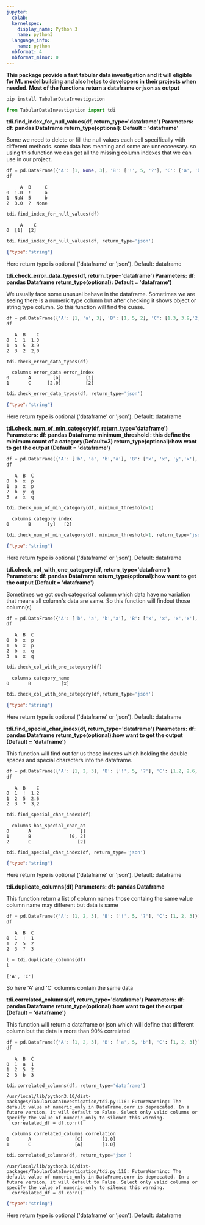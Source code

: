 ```yaml
---
jupyter:
  colab:
  kernelspec:
    display_name: Python 3
    name: python3
  language_info:
    name: python
  nbformat: 4
  nbformat_minor: 0
---
```


<div class="cell markdown" id="lJNrv9lwHw7t">

**This package provide a fast tabular data investigation and it will
eligible for ML model building and also helps to developers in their
projects when needed. Most of the functions return a dataframe or json
as output**

</div>

<div class="cell code" id="HRSU2lZ5Ht9v">

``` python
pip install TabularDataInvestigation
```

</div>

<div class="cell code" execution_count="43" id="VzC1_y2hTSlb">

``` python
from TabularDataInvestigation import tdi
```

</div>

<div class="cell markdown" id="5o29-lUSKmIy">

**tdi.find_index_for_null_values(df, return_type='dataframe')
Parameters:
df: pandas Dataframe
return_type(optional): Default = 'dataframe'**

</div>

<div class="cell markdown" id="vYvrNlAvIDQd">

Some we need to delete or fill the null values each cell specifically
with different methods. some data has meaning and some are unnecceesary.
so using this function we can get all the missing column indexes that we
can use in our project.

</div>

<div class="cell code" execution_count="19"
colab="{&quot;base_uri&quot;:&quot;https://localhost:8080/&quot;,&quot;height&quot;:143}"
id="TGS5k7JWIqz8" outputId="3663fd25-23cb-4558-a175-5ede1691661d">

``` python
df = pd.DataFrame({'A': [1, None, 3], 'B': ['!', 5, '?'], 'C': ['a', 'b', None]})
df
```

<div class="output execute_result" execution_count="19">

         A  B     C
    0  1.0  !     a
    1  NaN  5     b
    2  3.0  ?  None

</div>

</div>

<div class="cell code" execution_count="20"
colab="{&quot;base_uri&quot;:&quot;https://localhost:8080/&quot;,&quot;height&quot;:81}"
id="HLVms92Zn4qW" outputId="669872b8-bce7-456b-afae-37dca420cc49">

``` python
tdi.find_index_for_null_values(df)
```

<div class="output execute_result" execution_count="20">

         A    C
    0  [1]  [2]

</div>

</div>

<div class="cell code" execution_count="21"
colab="{&quot;base_uri&quot;:&quot;https://localhost:8080/&quot;,&quot;height&quot;:35}"
id="8_NmdR_UKRWy" outputId="b650a6f9-2f2b-49f8-a3e0-e575a1d74df0">

``` python
tdi.find_index_for_null_values(df, return_type='json')
```

<div class="output execute_result" execution_count="21">

``` json
{"type":"string"}
```

</div>

</div>

<div class="cell markdown" id="d9uRAKLzKYDy">

Here return type is optional ('dataframe' or 'json'). Default: dataframe

</div>

<div class="cell markdown" id="OSAs6sHgLVf3">

**tdi.check_error_data_types(df, return_type='dataframe')
Parameters:
df: pandas Dataframe
return_type(optional): Default = 'dataframe')**

</div>

<div class="cell markdown" id="OpKOTMPmLl5w">

We usually face some unusual behave in the dataframe. Sometimes we are
seeing there is a numeric type column but after checking it shows object
or string type column. So this function will find the cuase.

</div>

<div class="cell code" execution_count="25"
colab="{&quot;base_uri&quot;:&quot;https://localhost:8080/&quot;,&quot;height&quot;:143}"
id="WQAv7nOpLktf" outputId="599eb053-4f53-4857-a2a0-52c1c68fc8d3">

``` python
df = pd.DataFrame({'A': [1, 'a', 3], 'B': [1, 5, 2], 'C': [1.3, 3.9,'2,0']})
df
```

<div class="output execute_result" execution_count="25">

       A  B    C
    0  1  1  1.3
    1  a  5  3.9
    2  3  2  2,0

</div>

</div>

<div class="cell code" execution_count="26"
colab="{&quot;base_uri&quot;:&quot;https://localhost:8080/&quot;,&quot;height&quot;:112}"
id="S8gaMAASbZc4" outputId="0325075a-93e6-4347-bbfc-823e74021772">

``` python
tdi.check_error_data_types(df)
```

<div class="output execute_result" execution_count="26">

      columns error_data error_index
    0       A        [a]         [1]
    1       C      [2,0]         [2]

</div>

</div>

<div class="cell code" execution_count="27"
colab="{&quot;base_uri&quot;:&quot;https://localhost:8080/&quot;,&quot;height&quot;:35}"
id="RcCmVNZAMgkH" outputId="4c6315d7-6fd3-4a87-9ef2-4116f47b4401">

``` python
tdi.check_error_data_types(df, return_type='json')
```

<div class="output execute_result" execution_count="27">

``` json
{"type":"string"}
```

</div>

</div>

<div class="cell markdown" id="NSjujMp0Mqv1">

Here return type is optional ('dataframe' or 'json'). Default: dataframe

</div>

<div class="cell markdown" id="IwI-sfT4MsLG">

**tdi.check_num_of_min_category(df, return_type='dataframe') Parameters:
df: pandas Dataframe
minimum_threshold : this define the minimum count of a
category(Default=3)
return_type(optional):how want to get the output (Default =
'dataframe')**

</div>

<div class="cell code" execution_count="28"
colab="{&quot;base_uri&quot;:&quot;https://localhost:8080/&quot;,&quot;height&quot;:175}"
id="eM1XHOiOM1Fd" outputId="4b9d38f4-fe36-4b69-e47c-971529b56d69">

``` python
df = pd.DataFrame({'A': ['b', 'a', 'b','a'], 'B': ['x', 'x', 'y','x'], 'C': ['p', 'p', 'q','q']})
df
```

<div class="output execute_result" execution_count="28">

       A  B  C
    0  b  x  p
    1  a  x  p
    2  b  y  q
    3  a  x  q

</div>

</div>

<div class="cell code" execution_count="29"
colab="{&quot;base_uri&quot;:&quot;https://localhost:8080/&quot;,&quot;height&quot;:81}"
id="EwgrDhQ4C0fj" outputId="7adb6b4a-e039-46f5-9273-93e4299faf54">

``` python
tdi.check_num_of_min_category(df, minimum_threshold=1)
```

<div class="output execute_result" execution_count="29">

      columns category index
    0       B      [y]   [2]

</div>

</div>

<div class="cell code" execution_count="30"
colab="{&quot;base_uri&quot;:&quot;https://localhost:8080/&quot;,&quot;height&quot;:35}"
id="zNg1D-hZNwhF" outputId="c4f3bef9-1796-499d-927c-ab572ab08c51">

``` python
tdi.check_num_of_min_category(df, minimum_threshold=1, return_type='json')
```

<div class="output execute_result" execution_count="30">

``` json
{"type":"string"}
```

</div>

</div>

<div class="cell markdown" id="FpWRMlBINw0M">

Here return type is optional ('dataframe' or 'json'). Default: dataframe

</div>

<div class="cell markdown" id="gXIXp6XBN7NM">

**tdi.check_col_with_one_category(df, return_type='dataframe')
Parameters:
df: pandas Dataframe
return_type(optional):how want to get the output (Default =
'dataframe')**

</div>

<div class="cell markdown" id="YO1-JmApOFDz">

Sometimes we got such categorical column which data have no variation
that means all column's data are same. So this function will findout
those column(s)

</div>

<div class="cell code" execution_count="31"
colab="{&quot;base_uri&quot;:&quot;https://localhost:8080/&quot;,&quot;height&quot;:175}"
id="GOO1rwMHN6c0" outputId="288a9482-0ac7-437b-f248-67f5021c8753">

``` python
df = pd.DataFrame({'A': ['b', 'a', 'b','a'], 'B': ['x', 'x', 'x','x'], 'C': ['p', 'p', 'q','q']})
df
```

<div class="output execute_result" execution_count="31">

       A  B  C
    0  b  x  p
    1  a  x  p
    2  b  x  q
    3  a  x  q

</div>

</div>

<div class="cell code" execution_count="32"
colab="{&quot;base_uri&quot;:&quot;https://localhost:8080/&quot;,&quot;height&quot;:81}"
id="R_dXOEClEBKg" outputId="c10cbf14-cb6c-49fc-82a6-e37fdd3c4787">

``` python
tdi.check_col_with_one_category(df)
```

<div class="output execute_result" execution_count="32">

      columns category_name
    0       B           [x]

</div>

</div>

<div class="cell code" execution_count="33"
colab="{&quot;base_uri&quot;:&quot;https://localhost:8080/&quot;,&quot;height&quot;:35}"
id="m2Fz5iqlO9nM" outputId="1cbbf8e0-c640-47bc-ae60-1a16ef866c60">

``` python
tdi.check_col_with_one_category(df,return_type='json')
```

<div class="output execute_result" execution_count="33">

``` json
{"type":"string"}
```

</div>

</div>

<div class="cell markdown" id="uR3g6QQIPFRh">

Here return type is optional ('dataframe' or 'json'). Default: dataframe

</div>

<div class="cell markdown" id="zal9tBcxPH5B">

**tdi.find_special_char_index(df, return_type='dataframe')
Parameters:
df: pandas Dataframe
return_type(optional):how want to get the output (Default =
'dataframe')**

</div>

<div class="cell markdown" id="BujDuVwXPRrg">

This function will find out for us those indexes which holding the
double spaces and special characters into the dataframe.

</div>

<div class="cell code" execution_count="34"
colab="{&quot;base_uri&quot;:&quot;https://localhost:8080/&quot;,&quot;height&quot;:143}"
id="WzJTJwX3O9vR" outputId="3f85f568-b4ad-4a2c-a3d2-8fa68a9099e2">

``` python
df = pd.DataFrame({'A': [1, 2, 3], 'B': ['!', 5, '?'], 'C': [1.2, 2.6, '3,2']})
df
```

<div class="output execute_result" execution_count="34">

       A  B    C
    0  1  !  1.2
    1  2  5  2.6
    2  3  ?  3,2

</div>

</div>

<div class="cell code" execution_count="35"
colab="{&quot;base_uri&quot;:&quot;https://localhost:8080/&quot;,&quot;height&quot;:143}"
id="OhApZcUnENOd" outputId="934cef2f-027e-44b0-f5e8-574664df530a">

``` python
tdi.find_special_char_index(df)
```

<div class="output execute_result" execution_count="35">

      columns has_special_char_at
    0       A                  []
    1       B              [0, 2]
    2       C                 [2]

</div>

</div>

<div class="cell code" execution_count="36"
colab="{&quot;base_uri&quot;:&quot;https://localhost:8080/&quot;,&quot;height&quot;:53}"
id="BpYx5OUJP6TR" outputId="a4ba4445-0265-4826-a059-b7103b62b763">

``` python
tdi.find_special_char_index(df, return_type='json')
```

<div class="output execute_result" execution_count="36">

``` json
{"type":"string"}
```

</div>

</div>

<div class="cell markdown" id="CBfT0D9sP6ho">

Here return type is optional ('dataframe' or 'json'). Default: dataframe

</div>

<div class="cell markdown" id="78DYtKBjQFDA">

**tdi.duplicate_columns(df)
Parameters:
df: pandas Dataframe**

</div>

<div class="cell markdown" id="rKojcLDDQXC4">

This function return a list of column names those containg the same
value column name may different but data is same

</div>

<div class="cell code" execution_count="37"
colab="{&quot;base_uri&quot;:&quot;https://localhost:8080/&quot;,&quot;height&quot;:143}"
id="h3KeKIY6Q1Hn" outputId="e6dd6b1d-eade-4120-ce55-ae9a5bc92896">

``` python
df = pd.DataFrame({'A': [1, 2, 3], 'B': ['!', 5, '?'], 'C': [1, 2, 3]})
df
```

<div class="output execute_result" execution_count="37">

       A  B  C
    0  1  !  1
    1  2  5  2
    2  3  ?  3

</div>

</div>

<div class="cell code" execution_count="38"
colab="{&quot;base_uri&quot;:&quot;https://localhost:8080/&quot;}"
id="oLt8h-ksEQCf" outputId="93387b3e-d8d1-4df3-8071-4884039a9575">

``` python
l = tdi.duplicate_columns(df)
l
```

<div class="output execute_result" execution_count="38">

    ['A', 'C']

</div>

</div>

<div class="cell markdown" id="ii508Ja0Q87v">

So here 'A' and 'C' columns contain the same data

</div>

<div class="cell markdown" id="_tH4YAE-SIKl">

**tdi.correlated_columns(df, return_type='dataframe')
Parameters:
df: pandas Dataframe
return_type(optional):how want to get the output (Default =
'dataframe')**

</div>

<div class="cell markdown" id="9QYFkYRQSQb-">

This function will return a dataframe or json which will define that
different column but the data is more than 90% correlated

</div>

<div class="cell code" execution_count="40"
colab="{&quot;base_uri&quot;:&quot;https://localhost:8080/&quot;,&quot;height&quot;:143}"
id="qTs0jpchFPHD" outputId="e49b0c80-9db3-478d-d2f0-301cb27b9c75">

``` python
df = pd.DataFrame({'A': [1, 2, 3], 'B': ['a', 5, 'b'], 'C': [1, 2, 3]})
df
```

<div class="output execute_result" execution_count="40">

       A  B  C
    0  1  a  1
    1  2  5  2
    2  3  b  3

</div>

</div>

<div class="cell code" execution_count="41"
colab="{&quot;base_uri&quot;:&quot;https://localhost:8080/&quot;,&quot;height&quot;:167}"
id="zwpXXkFPFAFH" outputId="34fe3c23-24ed-41ea-b0b6-888c1449cd73">

``` python
tdi.correlated_columns(df, return_type='dataframe')
```

<div class="output stream stderr">

    /usr/local/lib/python3.10/dist-packages/TabularDataInvestigation/tdi.py:116: FutureWarning: The default value of numeric_only in DataFrame.corr is deprecated. In a future version, it will default to False. Select only valid columns or specify the value of numeric_only to silence this warning.
      correalated_df = df.corr()

</div>

<div class="output execute_result" execution_count="41">

      columns correlated_columns correlation
    0       A                [C]       [1.0]
    1       C                [A]       [1.0]

</div>

</div>

<div class="cell code" execution_count="42"
colab="{&quot;base_uri&quot;:&quot;https://localhost:8080/&quot;,&quot;height&quot;:107}"
id="1_5JXsFgFIdg" outputId="cf45f62e-cd6e-4fed-9803-d2a30b4f4f95">

``` python
tdi.correlated_columns(df, return_type='json')
```

<div class="output stream stderr">

    /usr/local/lib/python3.10/dist-packages/TabularDataInvestigation/tdi.py:116: FutureWarning: The default value of numeric_only in DataFrame.corr is deprecated. In a future version, it will default to False. Select only valid columns or specify the value of numeric_only to silence this warning.
      correalated_df = df.corr()

</div>

<div class="output execute_result" execution_count="42">

``` json
{"type":"string"}
```

</div>

</div>

<div class="cell markdown" id="AMpvo2RYS92c">

Here return type is optional ('dataframe' or 'json'). Default: dataframe

</div>

<div class="cell code" id="6uyQ5pVcS5VG">

``` python
```

</div>
